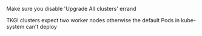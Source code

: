 Make sure you disable 'Upgrade All clusters' errand

TKGI clusters expect two worker nodes otherwise the default Pods in kube-system can't deploy